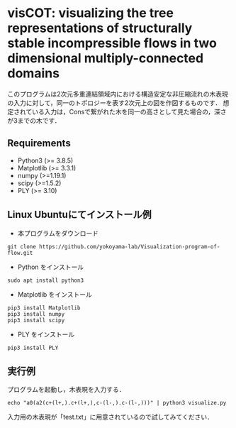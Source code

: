 # visCOT: visualizing the tree representations of structurally stable incompressible flows in two dimensional multiply-connected domains

このプログラムは2次元多重連結領域内における構造安定な非圧縮流れの木表現の入力に対して，同一のトポロジーを表す2次元上の図を作図するものです．
想定されている入力は，Consで繋がれた木を同一の高さとして見た場合の，深さが3までの木です．

## Requirements
+ Python3 (>= 3.8.5)
+ Matplotlib (>= 3.3.1)
+ numpy (>=1.19.1)
+ scipy (>=1.5.2)
+ PLY (>= 3.10)

## Linux Ubuntuにてインストール例
+ 本プログラムをダウンロード
```
git clone https://github.com/yokoyama-lab/Visualization-program-of-flow.git
```

+ Python をインストール
```
sudo apt install python3
```

+ Matplotlib をインストール
```
pip3 install Matplotlib
pip3 install numpy
pip3 install scipy
```

+ PLY をインストール
```
pip3 install PLY
```

## 実行例
プログラムを起動し，木表現を入力する．
```
echo "a0(a2(c+(l+,).c+(l+,),c-(l-,).c-(l-,)))" | python3 visualize.py
```

入力用の木表現が「test.txt」に用意されているので試してみてください．
